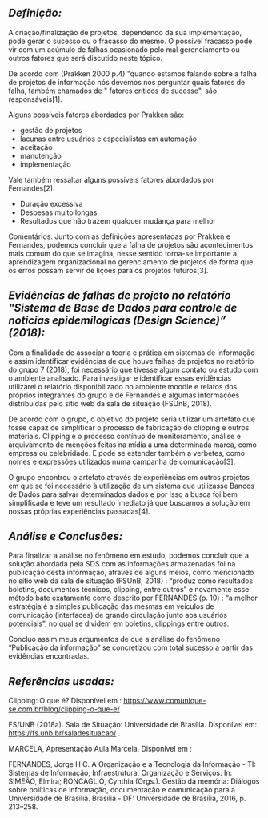 


## *Definição:*


A criação/finalização de projetos, dependendo da sua implementação, pode gerar o sucesso ou o fracasso do mesmo. O possível fracasso pode vir com um acúmulo de falhas ocasionado pelo mal gerenciamento ou outros fatores que será discutido neste tópico.

De acordo com (Prakken 2000 p.4) "quando estamos falando sobre a falha de projetos de informação nós devemos nos perguntar quais fatores de falha, também chamados de " fatores críticos de sucesso", são responsáveis[1]. 

Alguns possíveis fatores abordados por Prakken são:
 - gestão de projetos
 - lacunas entre usuários e especialistas em automação
 - aceitação
 - manutenção
 - implementação
 
Vale também ressaltar alguns possíveis fatores abordados por Fernandes[2]:
 - Duração excessiva  
 - Despesas muito longas  
 - Resultados que não trazem qualquer mudança para melhor
 


Comentários: Junto com as definições apresentadas por Prakken e Fernandes, podemos concluir que a falha de projetos são acontecimentos mais comum do que se imagina, nesse sentido torna-se importante a aprendizagem organizacional no gerenciamento de projetos de forma que os erros possam servir de lições para os projetos futuros[3].




## *Evidências de falhas de projeto  no relatório "Sistema de Base de Dados para controle de noticias epidemilogicas (Design Science)” (2018):*

 Com a finalidade de associar a teoria e prática em sistemas de informação e assim identificar evidências de que houve falhas de projetos no relatório do grupo 7 (2018),  foi necessário que tivesse algum contato ou estudo com o ambiente analisado. Para investigar e identificar essas evidências utilizarei o relatório disponibilizado no ambiente moodle e relatos dos próprios integrantes do grupo e de Fernandes e algumas informações distribuídas pelo sítio web da sala de situação (FSUnB, 2018).

De acordo com o grupo, o objetivo do projeto seria utilizar um artefato que  fosse capaz de simplificar o processo de fabricação do clipping e outros materiais. Clipping é o processo contínuo de monitoramento, análise e arquivamento de menções feitas na mídia a uma determinada marca, como empresa ou celebridade. E pode se estender também a verbetes, como nomes e expressões utilizados numa campanha de comunicação[3].

O grupo encontrou o artefato através de experiências em outros projetos em que se foi necessário à utilização de um sistema que utilizasse Bancos  de Dados para salvar determinados dados e por isso a busca foi bem simplificada e teve um resultado imediato já que buscamos a solução em nossas próprias experiências passadas[4].







## *Análise e Conclusões:*



Para finalizar a análise no fenômeno em estudo, podemos concluir que a solução abordada pela SDS com as informações armazenadas foi na publicação desta informação, através de alguns meios, como mencionado no sítio web da sala de situação (FSUnB, 2018) : “produz como resultados boletins, documentos técnicos, clipping, entre outros” e novamente esse método bate exatamente como descrito por FERNANDES (p. 10) : “a melhor estratégia é a simples publicação das mesmas em veículos de comunicação (interfaces) de grande circulação junto aos usuários potenciais”, no qual se dividem em boletins, clippings entre outros. 

Concluo assim meus argumentos de que a análise do fenômeno “Publicação da informação” se concretizou com total sucesso a partir das evidências encontradas. 





## *Referências usadas:*



Clipping: O que é? Disponível em : https://www.comunique-se.com.br/blog/clipping-o-que-e/

 FS/UNB (2018a). Sala de Situação: Universidade de Brasília. Disponível em: https://fs.unb.br/saladesituacao/ . 
 
MARCELA, Apresentação Aula Marcela. Disponível em : 

FERNANDES, Jorge H C. A Organização e a Tecnologia da Informação - TI: Sistemas de Informação, Infraestrutura, Organização e Serviços. In: SIMEÃO, Elmira; RONCAGLIO, Cynthia (Orgs.). Gestão da memória:  Diálogos sobre políticas de informação, documentação e comunicação para a Universidade de Brasília. Brasília - DF: Universidade de Brasília, 2016, p. 213–258. 

 
<!--stackedit_data:
eyJoaXN0b3J5IjpbMTY4NDc1OTI5MywxMzg0NTMxMjQzLDE0MT
I0MTA1OTcsNjY0MTgwNTEwXX0=
-->